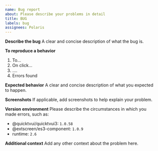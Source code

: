 ```yaml
---
name: Bug report
about: Please describe your problems in detail
title: BUG
labels: bug
assignees: Polaris
---
```


**Describe the bug**
A clear and concise description of what the bug is.

**To reproduce a behavior**

1. To...
2. On click...
3. ....
4. Errors found

**Expected behavior**
A clear and concise description of what you expected to happen.

**Screenshots**
If applicable, add screenshots to help explain your problem.

**Version environment**
Please describe the circumstances in which you made errors, such as:

- @quicktvui/quicktvui3: `1.0.58`
- @extscreen/es3-component: `1.0.9`
- runtime: `2.6`

**Additional context**
Add any other context about the problem here.
